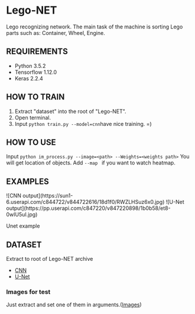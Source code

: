 
# Lego-NET
Lego recognizing network. The main task of the machine is sorting Lego parts such as: Container, Wheel, Engine.
## REQUIREMENTS
- Python 3.5.2
- Tensorflow 1.12.0
- Keras 2.2.4
## HOW TO TRAIN
1. Extract "dataset" into the root of "Lego-NET".
2. Open terminal.
3. Input ```python train.py --model=cnn```have nice training. =)
## HOW TO USE
Input ```python im_process.py --image=<path> --Weights=<weights path>``` You will get location of objects.
Add  ```--map ``` if you want to watch heatmap.
## EXAMPLES


<div>
  ![CNN output](https://sun1-6.userapi.com/c844722/v844722616/18d1f0/RWZLHSuz6x0.jpg)
  ![U-Net output](https://pp.userapi.com/c847220/v847220898/1b0b58/et8-0wIU5uI.jpg)
<div/p>

Unet example
## DATASET
Extract to root of Lego-NET archive
- [CNN](https://drive.google.com/file/d/1D7mEB8XH9sLy6GHo89HE-NMJRcYorvLq/view?usp=sharing)
- [U-Net](https://drive.google.com/file/d/1eIevr0rBsCDAZKlFUizGdo685VjXWg1P/view?usp=sharing)
### Images for test
Just extract and set one of them in arguments.([Images](https://drive.google.com/open?id=1U0v3WrnQEql4P-VBB7b0l_9CkrfQ3_bU))
